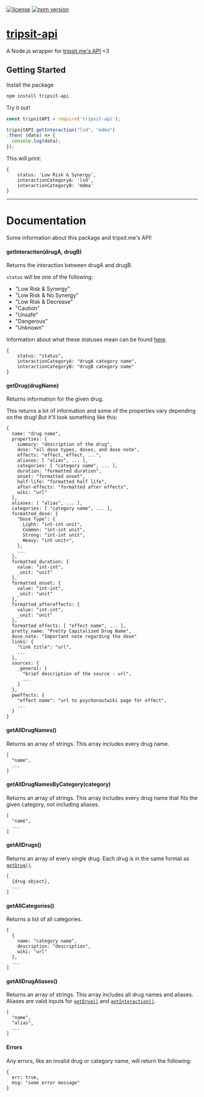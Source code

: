 [![license](https://img.shields.io/badge/license-WTFPL-%23000000)](http://www.wtfpl.net/)
[![npm version](https://img.shields.io/npm/v/tripsit-api?logo=npm)](https://www.npmjs.com/package/tripsit-api)
# [tripsit-api](https://www.npmjs.com/package/tripsit-api)
A Node.js wrapper for [tripsit.me's API](https://tripbot.tripsit.me/api/) <3

## Getting Started

Install the package
```bash
npm install tripsit-api
```

Try it out!
```javascript
const tripsitAPI = require('tripsit-api');

tripsitAPI.getInteraction("lsd", "mdma")
.then( (data) => {
  console.log(data);
});
```
This will print:
```
{
    status: 'Low Risk & Synergy',
    interactionCategoryA: 'lsd',
    interactionCategoryB: 'mdma'
}
```

---

# Documentation
Some information about this package and tripsit.me's API!

#### getInteraction(drugA, drugB)
Returns the interaction between drugA and drugB.

`status` will be one of the following:
- "Low Risk & Synergy"
- "Low Risk & No Synergy"
- "Low Risk & Decrease"
- "Caution"
- "Unsafe"
- "Dangerous"
- "Unknown"

Information about what these statuses mean can be found [here](https://combo.tripsit.me/).

```
{
    status: "status",
    interactionCategoryA: "drugA category name",
    interactionCategoryB: "drugB category name"
}
```

#### getDrug(drugName)
Returns information for the given drug.

This returns a lot of information and some of the properties vary depending on the drug! But it'll look something like this:
```
{
  name: "drug name",
  properties: {
    summary: "description of the drug",
    dose: "all dose types, doses, and dose note",
    effects: "effect, effect, ...",
    aliases: [ "alias", ... ],
    categories: [ "category name", ... ],
    duration: "formatted duration",
    onset: "formatted onset",
    half-life: "formatted half life",
    after-effects: "formatted after effects",
    wiki: "url"
  },
  aliases: [ "alias", ... ],
  categories: [ "category name", ... ],
  formatted_dose: {
    "Dose Type": {
      Light: "int-int unit",
      Common: "int-int unit",
      Strong: "int-int unit",
      Heavy: "int unit+",
    },
    ...
  },
  formatted_duration: {
    value: "int-int",
    _unit: "unit"
  },
  formatted_onset: {
    value: "int-int",
    _unit: "unit"
  },
  formatted_aftereffects: {
    value: "int-int",
    _unit: "unit"
  },
  formatted_effects: [ "effect name", ... ],
  pretty_name: "Pretty Capitalized Drug Name",
  dose_note: "Important note regarding the dose"
  links: {
    "link title": "url",
    ...
  },
  sources: {
    _general: [
      "brief description of the source - url",
      ...
    ]
  },
  pweffects: {
    "effect name": "url to psychonautwiki page for effect",
    ...
  }
}
```

#### getAllDrugNames()
Returns an array of strings. This array includes every drug name.
```
[
  "name",
  ...
]
```

#### getAllDrugNamesByCategory(category)
Returns an array of strings. This array includes every drug name that fits the given category, not including aliases.
```
[
  "name",
  ...
]
```

#### getAllDrugs()
Returns an array of every single drug. Each drug is in the same format as [`getDrug()`](https://github.com/AcidicNic/tripsit-api#getdrugdrugname).
```
[
  {drug object},
  ...
]
```

#### getAllCategories()
Returns a list of all categories.
```
[
  {
    name: "category name",
    description: "description",
    wiki: "url"
  },
  ...
]
```

#### getAllDrugAliases()
Returns an array of strings. This array includes all drug names and aliases. Aliases are valid inputs for [`getDrug()`](https://github.com/AcidicNic/tripsit-api#getdrugdrugname) and [`getInteraction()`](https://github.com/AcidicNic/tripsit-api#getinteractiondruga-drugb).
```
[
  "name",
  "alias",
  ...
]
```

#### Errors
Any errors, like an invalid drug or category name, will return the following:
```
{
  err: true,
  msg: "some error message"
}
```
